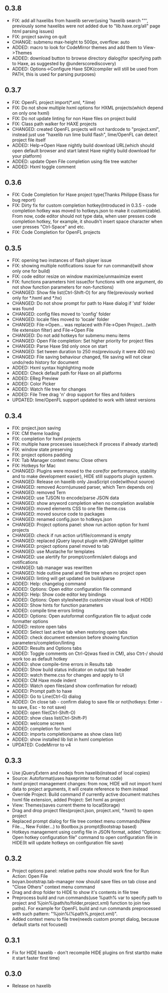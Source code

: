 0.3.8
-----------

* FIX: add all haxelibs from haxelib server(using 'haxelib search ""', previously some haxelibs were not added due to "lib.haxe.org/all" page html parsing issues)
* FIX: project saving on quit
* CHANGE: submenu max-height to 500px, overflow: auto
* ADDED: macro to look for CodeMirror themes and add them to
View->Themes
* ADDED: download button to browse directory dialog(for specifying path to Haxe, as suggested by @underscorediscovery)
* ADDED: Options->Configure Haxe SDK(compiler will still be used from PATH, this is used for parsing purposes)

0.3.7
-----------

* FIX: OpenFL project import(*.xml, *.lime)
* FIX: Do not show multiple hxml options for HXML projects(which depend on only one hxml)
* FIX: Do not update linting for non Haxe files on project build
* FIX: Class path walker for HAXE projects
* CHANGED: created OpenFL projects will not hardcode to "project.xml", instead just use "haxelib run lime build flash", lime/OpenFL can detect project file itself
* ADDED: Help->Open Haxe nightly build download URL(which should open default browser and start latest Haxe nightly build download for your platform)
* ADDED: update Open File completion using file tree watcher
* ADDED: Hxml toggle comment

0.3.6
-----------

* FIX: Code Completion for Haxe project type(Thanks Philippe Elsass for bug report)
* FIX: Dirty fix for custom completion hotkey(Introduced in 0.3.5 - code completion hotkey was moved to hotkeys.json to make it customizable). From now, code editor should not type data, when user presses code completion hotkey, for example, it shoudn't insert space character when user presses "Ctrl-Space" and etc.
* FIX: Code Completion for OpenFL projects

0.3.5
-----------

* FIX: opening two instances of flash player issue
* FIX: showing multiple notifications issue for run command(will show only one for build)
* FIX: code editor resize on window maximize/unmaximize event
* FIX: functions parameters hint issue(for functions with one argument, do not show function parameters for non-functions)
* CHANGED: Show file list(Ctrl-Shift-O) for any file(previously worked only for *.hxml and *.hx)
* CHANGED: Do not show prompt for path to Haxe dialog if 'std' folder was found
* CHANGED: config files moved to 'config' folder
* CHANGED: locale files moved to 'locale' folder
* CHANGED: File->Open... was replaced with File->Open Project...(with file extension filter) and File->Open File
* CHANGED: Do not add hotkeys for submenu menu items
* CHANGED: Open File completion: Set higher priority for project files
* CHANGED: Parse Haxe Std only once on start
* CHANGED: Set tween duration to 250 ms(previously it were 400 ms)
* CHANGED: File saving behaviour changed, file saving will not clear undo/redo history for document
* ADDED: Hxml syntax highlighting mode
* ADDED: Check default path for Haxe on all platforms
* ADDED: EReg Preview
* ADDED: Color Picker
* ADDED: Watch file tree for changes
* ADDED: File Tree drag 'n' drop support for files and folders
* UPDATED: lime/OpenFL support updated to work with latest versions

0.3.4
-----------

* FIX: project.json saving
* FIX: CM theme loading
* FIX: completion for hxml projects
* FIX: multiple haxe processes issue(check if process if already started)
* FIX: window state preserving
* FIX: project options padding
* FIX: Tab Manager context menu: Close others
* FIX: Hotkeys for Mac
* CHANGED: Plugins were moved to the core(for performance, stability and to make development easier), HIDE still supports plugin system.
* CHANGED: Release on haxelib only JavaScript code(without source)
* CHANGED: removed Acorn(unused parser, which Tern depends on)
* CHANGED: removed Tern
* CHANGED: use TJSON to encode/parse JSON data
* CHANGED: show anyword completion when no completion available
* CHANGED: moved elements CSS to one file theme.css
* CHANGED: moved source code to packages
* CHANGED: renamed config.json to hotkeys.json
* CHANGED: Project options panel: show run action option for hxml projects
* CHANGED: check if run action url/file/command is empty
* CHANGED: replaced jQuery layout plugin with jQWidget splitter
* CHANGED: project options panel moved to tab
* CHANGED: use Mustache for templates
* CHANGED: use alertify for prompt/confirm/alert dialogs and notifications
* CHANGED: tab manager was rewritten
* CHANGED: hide outline panel and file tree when no project open
* CHANGED: linting will get updated on build/parse
* ADDED: Help: changelog command
* ADDED: Options: Open editor configuration file command
* ADDED: Help: Show code editor key bindings
* ADDED: Options: Open stylesheet(to customize visual look of HIDE)
* ADDED: Show hints for function parameters
* ADDED: compile time errors linting
* ADDED: Options: Open autoformat configuration file to adjust code formatter options
* ADDED: restore open tabs
* ADDED: Select last active tab when restoring open tabs
* ADDED: check document extension before showing function parameters/completion/linting
* ADDED: Results and Options tabs
* ADDED: Toggle comments on Ctrl-Q(was fixed in CM), also Ctrt-/ should work too as default hotkey
* ADDED: show compile-time errors in Results tab
* ADDED: Show build status indicator on output tab header
* ADDED: watch theme.css for changes and apply to UI
* ADDED: CM Haxe mode indent
* ADDED: Watch open files(and show confirmation for reload)
* ADDED: Prompt path to haxe
* ADDED: Go to Line(Ctrl-G) dialog
* ADDED: On close tab - confirm dialog to save file or not(hotkeys: Enter - to save, Esc - to not save)
* ADDED: open file(Ctrl-Shift-O)
* ADDED: show class list(Ctrl-Shift-P)
* ADDED: welcome screen
* ADDED: completion for hxml
* ADDED: imports completion(same as show class list)
* ADDED: show installed lib list in hxml completion
* UPDATED: CodeMirror to v4

0.3.3
-----------

* Use jQueryExtern and nodejs from haxelib(instead of local copies)
* Source: Autoformat(uses haxeprinter to format code)
* hxml project management changes: from now, HIDE will not import hxml data to project arguments, it will create reference to them instead
* Override Project: Build command if currently active document matches hxml file extension, added Project: Set hxml as project
* View: Themes(saves current theme to localStorage)
* Drag and drop project files(project.json, project.xml, *.hxml) to open project
* Replaced prompt dialog for file tree context menu commands(New File..., New Folder...) to Bootbox.js prompt(Bootstrap based)
* Hotkeys management using config file in JSON format, added "Options: Open hotkey configuration file" command to open configuration file in HIDE(It will update hotkeys on configuration file save)

0.3.2
-----------

* Project options panel: relative paths now should work fine for Run Action: Open File
* boyan.bootstrap.tab-manager now should save files on tab close and "Close Others" context menu command
* Drag and drop folder to HIDE to show it's contents in file tree
* Preprocess build and run commands(use %path% var to specify path to project and %join%(path/to/folder,project.xml) function to join two paths). For example for OpenFL build and run commands preprocessed with such pattern: "%join%(%path%,project.xml)".
* Added context menu to file tree(needs custom prompt dialog, because default starts not focused)

0.3.1
-----------

* Fix for HIDE haxelib - don't recompile HIDE plugins on first start(to make it start faster first time)

0.3.0
-----------

* Release on haxelib
